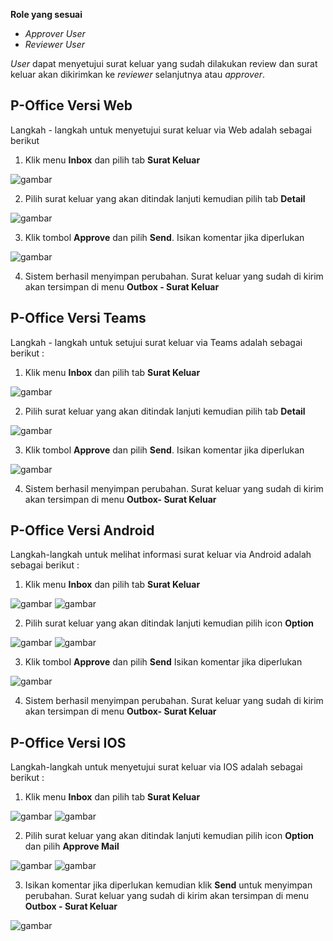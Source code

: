 **Role yang sesuai**

- *Approver User*
- *Reviewer User*

*User* dapat menyetujui surat keluar yang sudah dilakukan review dan surat keluar akan dikirimkan ke *reviewer* selanjutnya atau *approver*. 

## **P-Office Versi Web**

Langkah - langkah untuk menyetujui surat keluar via Web adalah sebagai berikut

1. Klik menu **Inbox** dan pilih tab **Surat Keluar**

![gambar](SuratKeluar/SK_Web/SK35.png)

2. Pilih surat keluar yang akan ditindak lanjuti kemudian pilih tab **Detail**

![gambar](SuratKeluar/SK_Web/SK36.png)

3. Klik tombol **Approve** dan pilih **Send**. Isikan komentar jika diperlukan

![gambar](SuratKeluar/SK_Web/SK37.png)

4. Sistem berhasil menyimpan perubahan. Surat keluar yang sudah di kirim akan tersimpan di menu **Outbox - Surat Keluar**

## **P-Office Versi Teams**

Langkah - langkah untuk setujui surat keluar via Teams adalah sebagai berikut :

1. Klik menu **Inbox** dan pilih tab **Surat Keluar**
 
![gambar](SuratKeluar/SK_Teams/SK37.png)

2. Pilih surat keluar yang akan ditindak lanjuti kemudian pilih tab **Detail**
 
![gambar](SuratKeluar/SK_Teams/SK38.png)

3. Klik tombol **Approve** dan pilih **Send**. Isikan komentar jika diperlukan
 
![gambar](SuratKeluar/SK_Teams/SK39.png)

4. Sistem berhasil menyimpan perubahan. Surat keluar yang sudah di kirim akan tersimpan di menu **Outbox- Surat Keluar**

## **P-Office Versi Android**

Langkah-langkah untuk melihat informasi surat keluar via Android adalah sebagai berikut :

1. Klik menu **Inbox** dan pilih tab **Surat Keluar**

![gambar](SuratKeluar/SK_Android/SetujuSK/A01.jpg) ![gambar](SuratKeluar/SK_Android/SetujuSK/A02.jpg)

2. Pilih surat keluar yang akan ditindak lanjuti kemudian pilih icon **Option**

![gambar](SuratKeluar/SK_Android/SetujuSK/A03.jpg) ![gambar](SuratKeluar/SK_Android/SetujuSK/A04.jpg)

3. Klik tombol **Approve** dan pilih **Send** Isikan komentar jika diperlukan

![gambar](SuratKeluar/SK_Android/SetujuSK/A05.jpg)

4. Sistem berhasil menyimpan perubahan. Surat keluar yang sudah di kirim akan tersimpan di menu **Outbox- Surat Keluar**

## **P-Office Versi IOS**

Langkah-langkah untuk menyetujui surat keluar via IOS adalah sebagai berikut :

1.	Klik menu **Inbox** dan pilih tab **Surat Keluar**

![gambar](SuratKeluar/SK_IOS/SK-69.png) ![gambar](SuratKeluar/SK_IOS/SK-70.png)

2.	Pilih surat keluar yang akan ditindak lanjuti kemudian pilih icon **Option** dan pilih **Approve Mail**

![gambar](SuratKeluar/SK_IOS/SK-71.png) ![gambar](SuratKeluar/SK_IOS/SK-36.png)

3.	Isikan komentar jika diperlukan kemudian klik **Send** untuk menyimpan perubahan. Surat keluar yang sudah di kirim akan tersimpan di menu **Outbox - Surat Keluar**

![gambar](SuratKeluar/SK_IOS/SK-37.png)